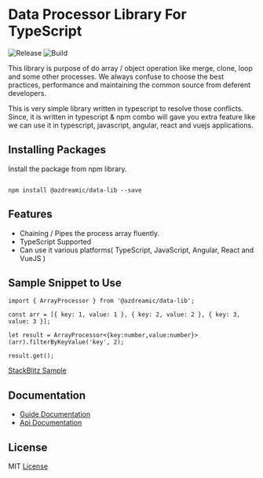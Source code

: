 # Data Processor Library For TypeScript

![Release](https://github.com/SridharSathaSivam/data-lib/workflows/Release%20Build/badge.svg)
![Build](https://github.com/SridharSathaSivam/data-lib/workflows/Development%20Build/badge.svg)

This library is purpose of do array / object operation like merge, clone, loop and some other processes. We always confuse to choose the best practices, performance and maintaining the common source from deferent developers.

This is very simple library written in typescript to resolve those conflicts. Since, it is written in typescript & npm combo will gave you extra feature like we can use it in typescript, javascript, angular, react and vuejs applications.

## Installing Packages

Install the package from npm library.

```

npm install @azdreamic/data-lib --save

```

## Features

- Chaining / Pipes the process array fluently.
- TypeScript Supported
- Can use it various platforms( TypeScript, JavaScript, Angular, React and VueJS )

## Sample Snippet to Use

```
import { ArrayProcessor } from '@azdreamic/data-lib';

const arr = [{ key: 1, value: 1 }, { key: 2, value: 2 }, { key: 3, value: 3 }];

let result = ArrayProcessor<{key:number,value:number}>(arr).filterByKeyValue('key', 2);

result.get();

```

[StackBlitz Sample](https://stackblitz.com/edit/angular-xtzbrd)

## Documentation

- [Guide Documentation](https://sridharsathasivam.github.io/data-lib/)
- [Api Documentation](https://sridharsathasivam.github.io/data-lib/api)

## License

MIT [License](license)
